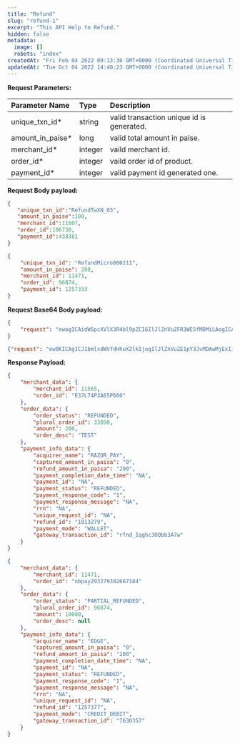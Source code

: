 ```yaml
---
title: "Refund"
slug: "refund-1"
excerpt: "This API Help to Refund."
hidden: false
metadata: 
  image: []
  robots: "index"
createdAt: "Fri Feb 04 2022 09:13:36 GMT+0000 (Coordinated Universal Time)"
updatedAt: "Tue Oct 04 2022 14:40:23 GMT+0000 (Coordinated Universal Time)"
---
```

**Request Parameters:** 

| Parameter Name    | Type    | Description                               |
| :---------------- | :------ | :---------------------------------------- |
| unique_txn_id\*   | string  | valid transaction unique id is generated. |
| amount_in_paise\* | long    | valid total amount in paise.              |
| merchant_id\*     | integer | vaild merchant id.                        |
| order_id\*        | integer | vaild order id of product.                |
| payment_id\*      | integer | valid payment id generated one.           |

**Request Body payload:** 

```json Sample payload for Base64
{
   "unique_txn_id":"RefundTwXN_03",
   "amount_in_paise":100,
   "merchant_id":11607,
   "order_id":106730,
   "payment_id":438381
}
```
```json Partial refund
{
    "unique_txn_id": "RefundMicro000211",
    "amount_in_paise": 200,
    "merchant_id": 11471,
    "order_id": 96874,
    "payment_id": 1257333
}
```

**Request Base64 Body payload:** 

```json Sample Request
{
    "request": "ewogICAidW5pcXVlX3R4bl9pZCI6IlJlZnVuZFR3WE5fMDMiLAogICAiYW1vdW50X2luX3BhaXNlIjoxMDAsCiAgICJtZXJjaGFudF9pZCI6MTE2MDcsCiAgICJvcmRlcl9pZCI6MTA2NzMwLAogICAicGF5bWVudF9pZCI6NDM4MzgxCn0="
}
```
```json Partial refund
{"request": "ew0KICAgICJ1bmlxdWVfdHhuX2lkIjogIlJlZnVuZE1pY3JvMDAwMjExIiwNCiAgICAiYW1vdW50X2luX3BhaXNlIjogMjAwLA0KICAgICJtZXJjaGFudF9pZCI6IDExNDcxLA0KICAgICJvcmRlcl9pZCI6IDk2ODc0LA0KICAgICJwYXltZW50X2lkIjogMTI1NzMzMw0KfQ==" }
```

**Response Payload:** 

```json 200 Success
{
    "merchant_data": {
        "merchant_id": 11565,
        "order_id": "E37L74P3A65P660"
    },
    "order_data": {
        "order_status": "REFUNDED",
        "plural_order_id": 33890,
        "amount": 200,
        "order_desc": "TEST"
    },
    "payment_info_data": {
        "acquirer_name": "RAZOR_PAY",
        "captured_amount_in_paisa": "0",
        "refund_amount_in_paisa": "200",
        "payment_completion_date_time": "NA",
        "payment_id": "NA",
        "payment_status": "REFUNDED",
        "payment_response_code": "1",
        "payment_response_message": "NA",
        "rrn": "NA",
        "unique_request_id": "NA",
        "refund_id": "1013279",
        "payment_mode": "WALLET",
        "gateway_transaction_id": "rfnd_Iqghc3OQbb3A7w"
    }
}
```
```json Partial refund
{
    "merchant_data": {
        "merchant_id": 11471,
        "order_id": "nbpay293279392667184"
    },
    "order_data": {
        "order_status": "PARTIAL_REFUNDED",
        "plural_order_id": 96874,
        "amount": 10000,
        "order_desc": null
    },
    "payment_info_data": {
        "acquirer_name": "EDGE",
        "captured_amount_in_paisa": "0",
        "refund_amount_in_paisa": "200",
        "payment_completion_date_time": "NA",
        "payment_id": "NA",
        "payment_status": "REFUNDED",
        "payment_response_code": "1",
        "payment_response_message": "NA",
        "rrn": "NA",
        "unique_request_id": "NA",
        "refund_id": "1257377",
        "payment_mode": "CREDIT_DEBIT",
        "gateway_transaction_id": "7630357"
    }
}
```
